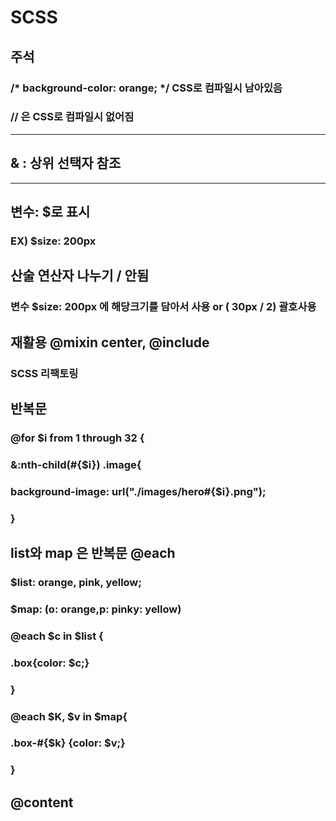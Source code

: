 # SCSS
## 주석
### /* background-color: orange; */ CSS로 컴파일시 남아있음
### // 은 CSS로 컴파일시 없어짐

---
## & : 상위 선택자 참조
---
## 변수: $로 표시
### EX) $size: 200px

## 산술 연산자 나누기 / 안됨
### 변수 $size: 200px 에 해당크기를 담아서 사용 or ( 30px / 2) 괄호사용

## 재활용 @mixin center, @include

### SCSS 리팩토링
## 반복문
### @for $i from 1 through 32 {
### &:nth-child(#{$i}) .image{
### background-image: url("./images/hero#{$i}.png");
### }

## list와 map 은 반복문 @each
### $list: orange, pink, yellow;
### $map: (o: orange,p: pinky: yellow)
### @each $c in $list {
### .box{color: $c;}
### }
### @each $K, $v in $map{
### .box-#{$k} {color: $v;}
### }

## @content
